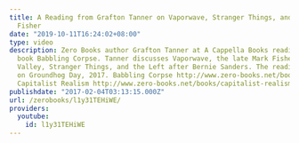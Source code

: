 ```yaml
---
title: A Reading from Grafton Tanner on Vaporwave, Stranger Things, and the Late Mark
  Fisher
date: "2019-10-11T16:24:02+08:00"
type: video
description: Zero Books author Grafton Tanner at A Cappella Books reading from his
  book Babbling Corpse. Tanner discusses Vaporwave, the late Mark Fisher, Silicon
  Valley, Stranger Things, and the Left after Bernie Sanders. The reading was held
  on Groundhog Day, 2017. Babbling Corpse http://www.zero-books.net/books/babbling-corpse
  Capitalist Realism http://www.zero-books.net/books/capitalist-realism
publishdate: "2017-02-04T03:13:15.000Z"
url: /zerobooks/l1y31TEHiWE/
providers:
  youtube:
    id: l1y31TEHiWE
---
```

